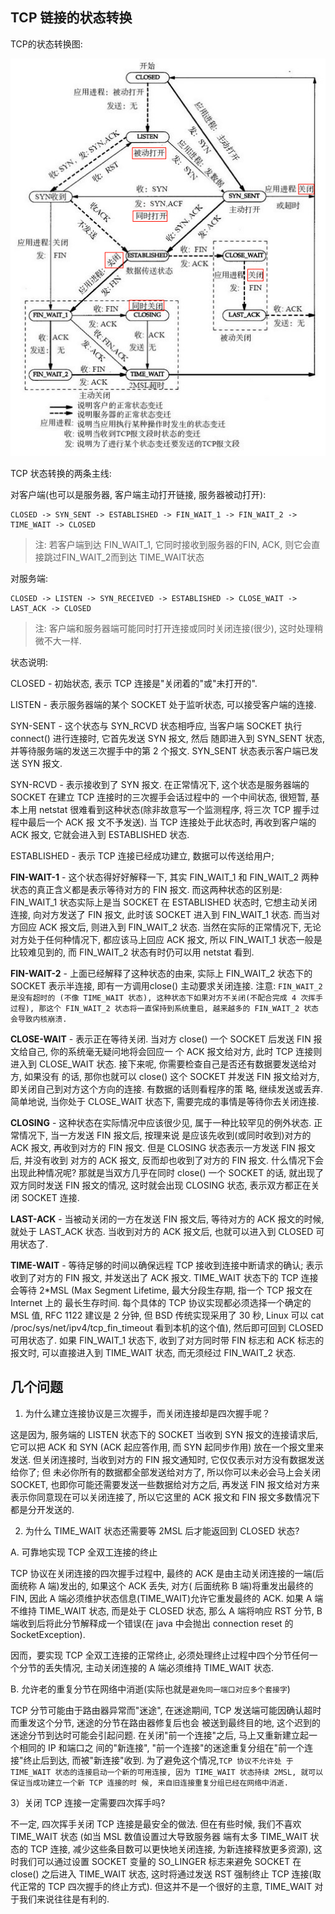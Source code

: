 ## TCP 链接的状态转换

TCP的状态转换图:

![image](/images/tcp_state.jpg)


TCP 状态转换的两条主线:

对客户端(也可以是服务器, 客户端主动打开链接, 服务器被动打开):

```
CLOSED -> SYN_SENT -> ESTABLISHED -> FIN_WAIT_1 -> FIN_WAIT_2 -> TIME_WAIT -> CLOSED
```

> 注: 若客户端到达 FIN_WAIT_1, 它同时接收到服务器的FIN, ACK, 则它会直接跳过FIN_WAIT_2而到达
TIME_WAIT状态

对服务端:

```
CLOSED -> LISTEN -> SYN_RECEIVED -> ESTABLISHED -> CLOSE_WAIT -> LAST_ACK -> CLOSED
```

>注: 客户端和服务器端可能同时打开连接或同时关闭连接(很少), 这时处理稍微不大一样.


状态说明:

CLOSED - 初始状态, 表示 TCP 连接是"关闭着的"或"未打开的".

LISTEN - 表示服务器端的某个 SOCKET 处于监听状态, 可以接受客户端的连接.

SYN-SENT - 这个状态与 SYN_RCVD 状态相呼应, 当客户端 SOCKET 执行 connect() 进行连接时, 它首先发送 SYN 报文, 然后
随即进入到 SYN_SENT 状态, 并等待服务端的发送三次握手中的第 2 个报文. SYN_SENT 状态表示客户端已发送 SYN 报文.

SYN-RCVD - 表示接收到了 SYN 报文. 在正常情况下, 这个状态是服务器端的 SOCKET 在建立 TCP 连接时的三次握手会话过程中的
一个中间状态, 很短暂, 基本上用 netstat 很难看到这种状态(除非故意写一个监测程序, 将三次 TCP 握手过程中最后一个 ACK 报
文不予发送). 当 TCP 连接处于此状态时, 再收到客户端的 ACK 报文, 它就会进入到 ESTABLISHED 状态.

ESTABLISHED - 表示 TCP 连接已经成功建立, 数据可以传送给用户;


**FIN-WAIT-1** - 这个状态得好好解释一下, 其实 FIN_WAIT_1 和 FIN_WAIT_2 两种状态的真正含义都是表示等待对方的 FIN 
报文. 而这两种状态的区别是: FIN_WAIT_1 状态实际上是当 SOCKET 在 ESTABLISHED 状态时, 它想主动关闭连接, 向对方发送了 
FIN 报文, 此时该 SOCKET 进入到 FIN_WAIT_1 状态. 而当对方回应 ACK 报文后, 则进入到 FIN_WAIT_2 状态.
当然在实际的正常情况下, 无论对方处于任何种情况下, 都应该马上回应 ACK 报文, 所以 FIN_WAIT_1 状态一般是比较难见到的, 而 
FIN_WAIT_2 状态有时仍可以用 netstat 看到.


**FIN-WAIT-2** - 上面已经解释了这种状态的由来, 实际上 FIN_WAIT_2 状态下的 SOCKET 表示半连接, 即有一方调用close() 
主动要求关闭连接. 注意: `FIN_WAIT_2 是没有超时的 (不像 TIME_WAIT 状态), 这种状态下如果对方不关闭(不配合完成 4 次挥手
过程), 那这个 FIN_WAIT_2 状态将一直保持到系统重启, 越来越多的 FIN_WAIT_2 状态会导致内核崩溃.`


**CLOSE-WAIT** - 表示正在等待关闭. 当对方 close() 一个 SOCKET 后发送 FIN 报文给自己, 你的系统毫无疑问地将会回应一
个 ACK 报文给对方, 此时 TCP 连接则进入到 CLOSE_WAIT 状态. 接下来呢, 你需要检查自己是否还有数据要发送给对方, 如果没有
的话, 那你也就可以 close() 这个 SOCKET 并发送 FIN 报文给对方, 即关闭自己到对方这个方向的连接. 有数据的话则看程序的策
略, 继续发送或丢弃. 简单地说, 当你处于 CLOSE_WAIT 状态下, 需要完成的事情是等待你去关闭连接.


**CLOSING** - 这种状态在实际情况中应该很少见, 属于一种比较罕见的例外状态. 正常情况下, 当一方发送 FIN 报文后, 按理来说
是应该先收到(或同时收到)对方的 ACK 报文, 再收到对方的 FIN 报文. 但是 CLOSING 状态表示一方发送 FIN 报文后, 并没有收到
对方的 ACK 报文, 反而却也收到了对方的 FIN 报文. 什么情况下会出现此种情况呢? 那就是当双方几乎在同时 close() 一个 SOCKET 
的话, 就出现了双方同时发送 FIN 报文的情况, 这时就会出现 CLOSING 状态, 表示双方都正在关闭 SOCKET 连接.


**LAST-ACK** - 当被动关闭的一方在发送 FIN 报文后, 等待对方的 ACK 报文的时候, 就处于 LAST_ACK 状态. 当收到对方的 
ACK 报文后, 也就可以进入到 CLOSED 可用状态了.


**TIME-WAIT** - 等待足够的时间以确保远程 TCP 接收到连接中断请求的确认; 表示收到了对方的 FIN 报文, 并发送出了 ACK 报文.
TIME_WAIT 状态下的 TCP 连接会等待 2*MSL (Max Segment Lifetime, 最大分段生存期, 指一个 TCP 报文在 Internet 上的
最长生存时间. 每个具体的 TCP 协议实现都必须选择一个确定的 MSL 值, RFC 1122 建议是 2 分钟, 但 BSD 传统实现采用了 30 秒,
Linux 可以 cat /proc/sys/net/ipv4/tcp_fin_timeout 看到本机的这个值), 然后即可回到 CLOSED 可用状态了. 
如果 FIN_WAIT_1 状态下, 收到了对方同时带 FIN 标志和 ACK 标志的报文时, 可以直接进入到 TIME_WAIT 状态, 而无须经过 
FIN_WAIT_2 状态.


## 几个问题

1) 为什么建立连接协议是三次握手，而关闭连接却是四次握手呢？

这是因为, 服务端的 LISTEN 状态下的 SOCKET 当收到 SYN 报文的连接请求后, 它可以把 ACK 和 SYN (ACK 起应答作用, 而 
SYN 起同步作用) 放在一个报文里来发送. 但关闭连接时, 当收到对方的 FIN 报文通知时, 它仅仅表示对方没有数据发送给你了; 但
未必你所有的数据都全部发送给对方了, 所以你可以未必会马上会关闭 SOCKET, 也即你可能还需要发送一些数据给对方之后, 再发送 
FIN 报文给对方来表示你同意现在可以关闭连接了, 所以它这里的 ACK 报文和 FIN 报文多数情况下都是分开发送的.


2) 为什么 TIME_WAIT 状态还需要等 2MSL 后才能返回到 CLOSED 状态?

A. 可靠地实现 TCP 全双工连接的终止

TCP 协议在关闭连接的四次握手过程中, 最终的 ACK 是由主动关闭连接的一端(后面统称 A 端)发出的, 如果这个 ACK 丢失, 对方(
后面统称 B 端)将重发出最终的 FIN, 因此 A 端必须维护状态信息(TIME_WAIT)允许它重发最终的 ACK. 如果 A 端不维持 TIME_WAIT 
状态, 而是处于 CLOSED 状态, 那么 A 端将响应 RST 分节, B 端收到后将此分节解释成一个错误(在 java 中会抛出 connection 
reset 的 SocketException).

因而，要实现 TCP 全双工连接的正常终止, 必须处理终止过程中四个分节任何一个分节的丢失情况, 主动关闭连接的 A 端必须维持 
TIME_WAIT 状态.


B. 允许老的重复分节在网络中消逝(实际也就是`避免同一端口对应多个套接字`)

TCP 分节可能由于路由器异常而"迷途", 在迷途期间, TCP 发送端可能因确认超时而重发这个分节, 迷途的分节在路由器修复后也会
被送到最终目的地, 这个迟到的迷途分节到达时可能会引起问题. 在关闭"前一个连接"之后, 马上又重新建立起一个相同的 IP 和端口之
间的"新连接", "前一个连接"的迷途重复分组在"前一个连接"终止后到达, 而被"新连接"收到. 为了避免这个情况,`TCP 协议不允许处
于 TIME_WAIT 状态的连接启动一个新的可用连接, 因为 TIME_WAIT 状态持续 2MSL, 就可以保证当成功建立一个新 TCP 连接的时
候, 来自旧连接重复分组已经在网络中消逝.`


3）关闭 TCP 连接一定需要四次挥手吗?

不一定, 四次挥手关闭 TCP 连接是最安全的做法. 但在有些时候, 我们不喜欢 TIME_WAIT 状态 (如当 MSL 数值设置过大导致服务器
端有太多 TIME_WAIT 状态的 TCP 连接, 减少这些条目数可以更快地关闭连接, 为新连接释放更多资源), 这时我们可以通过设置 
SOCKET 变量的 SO_LINGER 标志来避免 SOCKET 在 close() 之后进入 TIME_WAIT 状态, 这时将通过发送 RST 强制终止 TCP 
连接(取代正常的 TCP 四次握手的终止方式). 但这并不是一个很好的主意, TIME_WAIT 对于我们来说往往是有利的.
